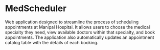 # MedScheduler
Web application designed to streamline the process of scheduling appointments at Manipal Hospital. It allows users to choose the medical specialty they need, view available doctors within that specialty, and book appointments. The application also automatically updates an appointment catalog table with the details of each booking.
